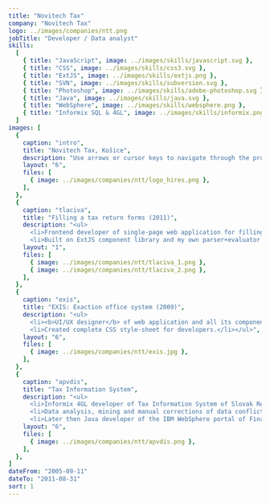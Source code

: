 ```yaml
---
title: "Novitech Tax"
company: "Novitech Tax"
logo: ../images/companies/ntt.png
jobTitle: "Developer / Data analyst"
skills:
  [
    { title: "JavaScript", image: ../images/skills/javascript.svg },
    { title: "CSS", image: ../images/skills/css3.svg },
    { title: "ExtJS", image: ../images/skills/extjs.png },
    { title: "SVN", image: ../images/skills/subversion.svg },
    { title: "Photoshop", image: ../images/skills/adobe-photoshop.svg },
    { title: "Java", image: ../images/skills/java.svg },
    { title: "WebSphere", image: ../images/skills/websphere.png },
    { title: "Informix SQL & 4GL", image: ../images/skills/informix.png },
  ]
images: [
  {
    caption: "intro",
    title: "Novitech Tax, Košice",
    description: "Use arrows or cursor keys to navigate through the projects I've participated in...",
    layout: "6",
    files: [
      { image: ../images/companies/ntt/logo_hires.png },
    ],
  },
  {
    caption: "tlaciva",
    title: "Filling a tax return forms (2011)",
    description: "<ul>
      <li>Frontend developer of single-page web application for filling of tax return forms with complex and real-time validations a calculations.</li>
      <li>Built on ExtJS component library and my own parser+evaluator of the <b>math expression driven functional language</b>.</li></ul>",
    layout: "1",
    files: [
      { image: ../images/companies/ntt/tlaciva_1.png },
      { image: ../images/companies/ntt/tlaciva_2.png },
    ],
  },
  {
    caption: "exis",
    title: "EXIS: Exaction office system (2009)",
    description: "<ul>
      <li><b>UI/UX designer</b> of web application and all its components.</li>
      <li>Created complete CSS style-sheet for developers.</li></ul>",
    layout: "6",
    files: [
      { image: ../images/companies/ntt/exis.jpg },
    ],
  },
  {
    caption: "apvdis",
    title: "Tax Information System",
    description: "<ul>
      <li>Informix 4GL developer of Tax Information System of Slovak Republic.</li>
      <li>Data analysis, mining and manual corrections of data conflicts in national-wide Informix SQL database of Financial Directorate of the Slovak Republic.</li>
      <li>Later then Java developer of the IBM WebSphere portal of Financial Directorate.</li></ul>",
    layout: "6",
    files: [
      { image: ../images/companies/ntt/apvdis.png },
    ],
  },
]
dateFrom: "2005-09-11"
dateTo: "2011-08-31"
sort: 1
---
```

